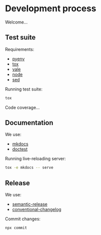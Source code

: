 # Development process

Welcome…

## Test suite

Requirements:

- [pyenv](https://github.com/pyenv/pyenv)
- [tox](https://tox.readthedocs.io)
- [vale](https://errata-ai.gitbook.io/vale)
- [node](https://nodejs.org)
- [sed](https://www.gnu.org/software/sed)

Running test suite:

```bash
tox
```

Code coverage…

## Documentation

We use:

- [mkdocs](https://www.mkdocs.org)
- [doctest](https://docs.python.org/3/library/doctest.html)

Running live-reloading server:

```bash
tox -e mkdocs -- serve
```

## Release

We use:

- [semantic-release](https://semantic-release.gitbook.io/semantic-release)
- [conventional-changelog](https://github.com/conventional-changelog/conventional-changelog)

Commit changes:

```bash
npx commit
```

